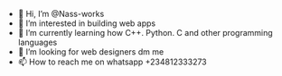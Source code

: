 - 👋 Hi, I’m @Nass-works
- 👀 I’m interested in building web apps
- 🌱 I’m currently learning how C++. Python. C and other programming languages
- 💞️ I’m looking for web designers dm me
- 📫 How to reach me on whatsapp +234812333273

<!---
Nass-works/Nass-works is a ✨ special ✨ repository because its `README.md` (this file) appears on your GitHub profile.
You can click the Preview link to take a look at your changes.
--->
